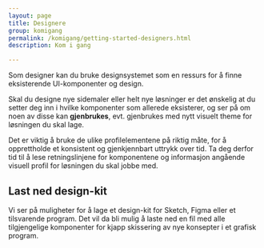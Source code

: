 ```yaml
---
layout: page
title: Designere
group: komigang
permalink: /komigang/getting-started-designers.html
description: Kom i gang

---
```


<p class="a-leadText a-fontBold">Som designer kan du bruke designsystemet som en ressurs for å finne eksisterende UI-komponenter og design. </p>

Skal du designe nye sidemaler eller helt nye løsninger er det ønskelig at du setter deg inn i hvilke komponenter som allerede eksisterer, og ser på om noen av disse kan <b>gjenbrukes</b>, evt. gjenbrukes med nytt visuelt theme for løsningen du skal lage.

Det er viktig å bruke de ulike profilelementene på riktig måte, for å opprettholde et konsistent og gjenkjennbart uttrykk over tid. Ta deg derfor tid til å lese retningslinjene for komponentene og informasjon angående visuell profil for løsningen du skal jobbe med.

## Last ned design-kit

Vi ser på muligheter for å lage et design-kit for Sketch, Figma eller et tilsvarende program. Det vil da bli mulig å laste ned en fil med alle tilgjengelige komponenter for kjapp skissering av nye konsepter i et grafisk program.
